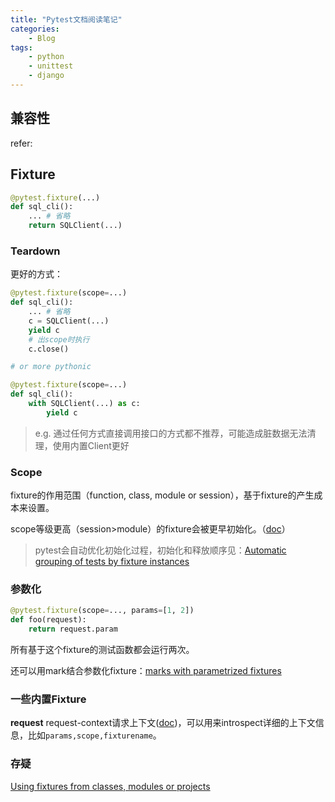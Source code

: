 ```yaml
---
title: "Pytest文档阅读笔记"
categories:
    - Blog
tags:
    - python
    - unittest
    - django
---
```



## 兼容性

refer: 

[Using pytest with an existing test suite]: https://docs.pytest.org/en/latest/existingtestsuite.html#using-pytest-with-an-existing-test-suite

## Fixture

```python
@pytest.fixture(...)
def sql_cli():
    ... # 省略
    return SQLClient(...)
```


### Teardown

更好的方式：

```python
@pytest.fixture(scope=...)
def sql_cli():
    ... # 省略
    c = SQLClient(...)
    yield c
    # 出scope时执行
    c.close() 

# or more pythonic

@pytest.fixture(scope=...)
def sql_cli():
    with SQLClient(...) as c:
    	yield c
```

> e.g. 通过任何方式直接调用接口的方式都不推荐，可能造成脏数据无法清理，使用内置Client更好

### Scope

fixture的作用范围（function, class, module or session），基于fixture的产生成本来设置。

scope等级更高（session>module）的fixture会被更早初始化。（[doc](<https://docs.pytest.org/en/latest/fixture.html#higher-scoped-fixtures-are-instantiated-first>)）

> pytest会自动优化初始化过程，初始化和释放顺序见：[Automatic grouping of tests by fixture instances](<https://docs.pytest.org/en/latest/fixture.html#automatic-grouping-of-tests-by-fixture-instances>)

### 参数化

```python
@pytest.fixture(scope=..., params=[1, 2])
def foo(request):
    return request.param
```

所有基于这个fixture的测试函数都会运行两次。

还可以用mark结合参数化fixture：[marks with parametrized fixtures](<https://docs.pytest.org/en/latest/fixture.html#using-marks-with-parametrized-fixtures>)

### 一些内置Fixture

**request**
request-context请求上下文([doc](https://docs.pytest.org/en/latest/fixture.html#request-context))，可以用来introspect详细的上下文信息，比如`params,scope,fixturename`。

### 存疑

[Using fixtures from classes, modules or projects](<https://docs.pytest.org/en/latest/fixture.html#using-fixtures-from-classes-modules-or-projects>)

